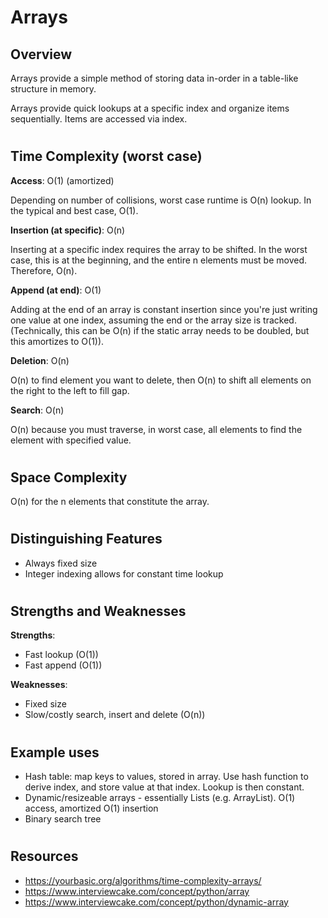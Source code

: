 # Arrays
## Overview
Arrays provide a simple method of storing data in-order in a table-like structure in memory.

Arrays provide quick lookups at a specific index and organize items sequentially. Items are accessed via index.  

#
## Time Complexity (worst case)
**Access**: O(1) (amortized)

Depending on number of collisions, worst case runtime is O(n) lookup. In the typical and best case, O(1).

**Insertion (at specific)**: O(n)

Inserting at a specific index requires the array to be shifted. In the worst case, this is at the beginning, and the entire n elements must be moved. Therefore, O(n).

**Append (at end)**: O(1)

Adding at the end of an array is constant insertion since you're just writing one value at one index, assuming the end or the array size is tracked. (Technically, this can be O(n) if the static array needs to be doubled, but this amortizes to O(1)).

**Deletion**: O(n)

O(n) to find element you want to delete, then O(n) to shift all elements on the right to the left to fill gap.

**Search**: O(n)

O(n) because you must traverse, in worst case, all elements to find the element with specified value.

#
## Space Complexity
O(n) for the n elements that constitute the array.

#
## Distinguishing Features
- Always fixed size
- Integer indexing allows for constant time lookup 

#
## Strengths and Weaknesses

**Strengths**:
- Fast lookup (O(1))
- Fast append (O(1))

**Weaknesses**:
- Fixed size
- Slow/costly search, insert and delete  (O(n))

#
## Example uses
- Hash table: map keys to values, stored in array. Use hash function to derive index, and store value at that index. Lookup is then constant.
- Dynamic/resizeable arrays - essentially Lists (e.g. ArrayList). O(1) access, amortized O(1) insertion
- Binary search tree

#
## Resources
- https://yourbasic.org/algorithms/time-complexity-arrays/
- https://www.interviewcake.com/concept/python/array
- https://www.interviewcake.com/concept/python/dynamic-array

#